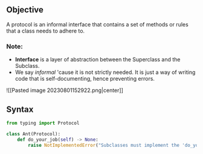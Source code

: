   
## Objective
A protocol is an informal interface that contains a set of methods or rules that a class needs to adhere to.

### Note: 
- **Interface** is a layer of abstraction between the Superclass and the Subclass. 
- We say *informal* 'cause it is not strictly needed. It is just a way of writing code that is self-documenting, hence preventing errors. 

![[Pasted image 20230801152922.png|center]]
## Syntax 
```python
from typing import Protocol

class Ant(Protocol):
	def do_your_job(self) -> None:
		raise NotImplementedError("Subclasses must implement the 'do_your_job' method")`
```



